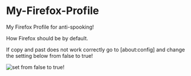 # My-Firefox-Profile
My Firefox Profile for anti-spooking!


How Firefox should be by default.


If copy and past does not work correctly go to [about:config] and change the setting below from false to true!


![set from false to true!](https://files.catbox.moe/117p5a.JPG)
